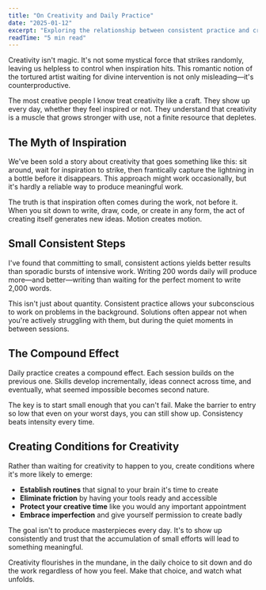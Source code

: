 ```yaml
---
title: "On Creativity and Daily Practice"
date: "2025-01-12"
excerpt: "Exploring the relationship between consistent practice and creative breakthrough. How small daily actions compound into meaningful work."
readTime: "5 min read"
---
```


Creativity isn't magic. It's not some mystical force that strikes randomly, leaving us helpless to control when inspiration hits. This romantic notion of the tortured artist waiting for divine intervention is not only misleading—it's counterproductive.

The most creative people I know treat creativity like a craft. They show up every day, whether they feel inspired or not. They understand that creativity is a muscle that grows stronger with use, not a finite resource that depletes.

## The Myth of Inspiration

We've been sold a story about creativity that goes something like this: sit around, wait for inspiration to strike, then frantically capture the lightning in a bottle before it disappears. This approach might work occasionally, but it's hardly a reliable way to produce meaningful work.

The truth is that inspiration often comes during the work, not before it. When you sit down to write, draw, code, or create in any form, the act of creating itself generates new ideas. Motion creates motion.

## Small Consistent Steps

I've found that committing to small, consistent actions yields better results than sporadic bursts of intensive work. Writing 200 words daily will produce more—and better—writing than waiting for the perfect moment to write 2,000 words.

This isn't just about quantity. Consistent practice allows your subconscious to work on problems in the background. Solutions often appear not when you're actively struggling with them, but during the quiet moments in between sessions.

## The Compound Effect

Daily practice creates a compound effect. Each session builds on the previous one. Skills develop incrementally, ideas connect across time, and eventually, what seemed impossible becomes second nature.

The key is to start small enough that you can't fail. Make the barrier to entry so low that even on your worst days, you can still show up. Consistency beats intensity every time.

## Creating Conditions for Creativity

Rather than waiting for creativity to happen to you, create conditions where it's more likely to emerge:

- **Establish routines** that signal to your brain it's time to create
- **Eliminate friction** by having your tools ready and accessible
- **Protect your creative time** like you would any important appointment
- **Embrace imperfection** and give yourself permission to create badly

The goal isn't to produce masterpieces every day. It's to show up consistently and trust that the accumulation of small efforts will lead to something meaningful.

Creativity flourishes in the mundane, in the daily choice to sit down and do the work regardless of how you feel. Make that choice, and watch what unfolds.
